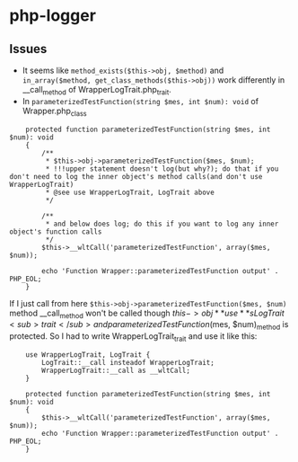 # php-logger
## Issues
- It seems like `method_exists($this->obj, $method)` and `in_array($method, get_class_methods($this->obj))` work differently in __call<sub>method</sub> of WrapperLogTrait.php<sub>trait</sub>.
- In `parameterizedTestFunction(string $mes, int $num): void` of Wrapper.php<sub>class</sub> 
```angular2html
    protected function parameterizedTestFunction(string $mes, int $num): void
    {
        /**
         * $this->obj->parameterizedTestFunction($mes, $num);
         * !!!upper statement doesn't log(but why?); do that if you don't need to log the inner object's method calls(and don't use WrapperLogTrait)
         * @see use WrapperLogTrait, LogTrait above
         */

        /**
         * and below does log; do this if you want to log any inner object's function calls
         */
        $this->__wltCall('parameterizedTestFunction', array($mes, $num));

        echo 'Function Wrapper::parameterizedTestFunction output' . PHP_EOL;
    }
```
If I just call from here `$this->obj->parameterizedTestFunction($mes, $num)` method __call<sub>method</sub> won't be called though $this->obj **use**s LogTrait<sub>trait</sub> and parameterizedTestFunction($mes, $num)<sub>method</sub> is protected. So I had to write WrapperLogTrait<sub>trait</sub> and use it like this:
```angular2html
    use WrapperLogTrait, LogTrait {
        LogTrait::__call insteadof WrapperLogTrait;
        WrapperLogTrait::__call as __wltCall;
    }
```
```angular2html
    protected function parameterizedTestFunction(string $mes, int $num): void
    {
        $this->__wltCall('parameterizedTestFunction', array($mes, $num));
        echo 'Function Wrapper::parameterizedTestFunction output' . PHP_EOL;
    }
```
